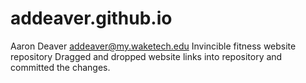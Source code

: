 # addeaver.github.io
Aaron Deaver addeaver@my.waketech.edu
Invincible fitness website repository 
Dragged and dropped website links into repository and committed the changes.
